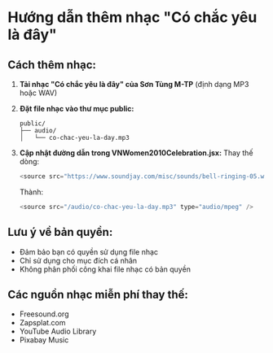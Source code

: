 # Hướng dẫn thêm nhạc "Có chắc yêu là đây"

## Cách thêm nhạc:

1. **Tải nhạc "Có chắc yêu là đây" của Sơn Tùng M-TP** (định dạng MP3 hoặc WAV)

2. **Đặt file nhạc vào thư mục public:**
   ```
   public/
   ├── audio/
   │   └── co-chac-yeu-la-day.mp3
   ```

3. **Cập nhật đường dẫn trong VNWomen2010Celebration.jsx:**
   Thay thế dòng:
   ```javascript
   <source src="https://www.soundjay.com/misc/sounds/bell-ringing-05.wav" type="audio/wav" />
   ```
   
   Thành:
   ```javascript
   <source src="/audio/co-chac-yeu-la-day.mp3" type="audio/mpeg" />
   ```

## Lưu ý về bản quyền:
- Đảm bảo bạn có quyền sử dụng file nhạc
- Chỉ sử dụng cho mục đích cá nhân
- Không phân phối công khai file nhạc có bản quyền

## Các nguồn nhạc miễn phí thay thế:
- Freesound.org
- Zapsplat.com
- YouTube Audio Library
- Pixabay Music
